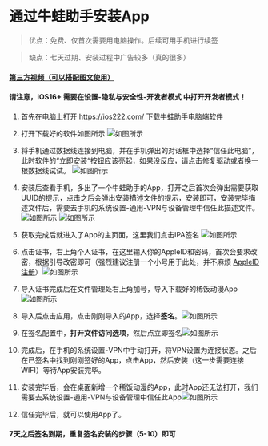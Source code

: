 # 通过牛蛙助手安装App
>优点：免费、仅首次需要用电脑操作。后续可用手机进行续签 

>缺点：七天过期、安装过程中广告较多（真的很多） 
#### [第三方视频（可以搭配图文使用）](https://www.bilibili.com/video/BV1TW4y1H7cr)
#### 请注意，iOS16+ 需要在设置-隐私与安全性-开发者模式 中打开开发者模式！
1. 首先在电脑上打开 https://ios222.com/ 下载牛蛙助手电脑端软件 

1. 打开下载好的软件如图所示 ![如图所示](https://dl.playxf.top/图片/ios教程/安装牛蛙.png) 

1. 将手机通过数据线连接到电脑，并在手机弹出的对话框中选择“信任此电脑”，此时软件的“立即安装“按钮应该亮起，如果没反应，请点击修复驱动或者换一根数据线试试。 ![如图所示](https://dl.playxf.top/图片/ios教程/牛蛙连接.png) 
2. 安装后查看手机，多出了一个牛蛙助手的App，打开之后首次会弹出需要获取UUID的提示，点击之后会弹出安装描述文件的提示，安装即可，安装完毕描述文件后，需要去手机的系统设置-通用-VPN与设备管理中信任此描述文件。 ![如图所示](https://dl.playxf.top/图片/ios教程/UUID获取.PNG) ![如图所示](https://dl.playxf.top/图片/ios教程/描述文件安装.PNG)
3. 获取完成后就进入了App的主页面，这里我们点击IPA签名 ![如图所示](https://dl.playxf.top/图片/ios教程/首次.PNG)
4. 点击证书，右上角个人证书，在这里输入你的AppleID和密码，首次会要求改密，根据引导改密即可（强烈建议注册一个小号用于此处，并不麻烦 [AppleID注册](https://appleid.apple.com/account)）![如图所示](https://dl.playxf.top/图片/ios教程/证书.PNG)
5. 导入证书完成后在文件管理处右上角加号，导入下载好的稀饭动漫App![如图所示](https://dl.playxf.top/图片/ios教程/导入.PNG)
6. 导入后点击应用，点击刚刚导入的App，选择**签名**。![如图所示](https://dl.playxf.top/图片/ios教程/签名.PNG)
7. 在签名配置中，**打开文件访问选项**，然后点立即签名![如图所示](https://dl.playxf.top/图片/ios教程/签名配置.PNG)
8. 完成后，在手机的系统设置-VPN中手动打开，将VPN设置为连接状态。之后在已签名中找到刚刚签好的App，点击App，然后安装（这一步需要连接WIFI）等待App安装完毕。
9. 安装完毕后，会在桌面新增一个稀饭动漫的App，此时App还无法打开，我们需要去系统设置-通用-VPN与设备管理中信任此App![如图所示](https://dl.playxf.top/图片/ios教程/信任.PNG)
10. 信任完毕后，就可以使用App了。

#### 7天之后签名到期，重复签名安装的步骤（5-10）即可
